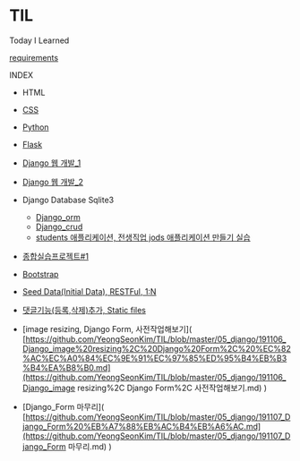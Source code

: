 # TIL
Today I Learned 

[requirements](./05_django/01_django_intro_2/requirements.txt)

INDEX

- HTML
- [CSS](./02_CSS/191022_CSS.md)
- [Python]()
- [Flask](./04_Flask/191023_Flask.md)
- [Django 웹 개발_1](./05_django/191028_Django.md)
- [Django 웹 개발_2](./05_django/191029_Django.md)
- Django Database Sqlite3
  - [Django_orm](./05_django/191030_Django_orm.md)
  - [Django_crud](./05_django/191030_Django_crud.md)
  - [students 애플리케이션, 전생직업 jods 애플리케이션 만들기 실습](./05_django/191031_Django_실습.md)
- [종합실습프로젝트#1](./05_django/191101_Django_connected_PRJ1.md)
- [Bootstrap](./02_CSS/191104_Django_Bootstrap.md)
- [Seed Data(Initial Data), RESTFul, 1:N ](https://github.com/YeongSeonKim/TIL/blob/master/05_django/191104_Django_Seed%20Data_RESTFul_1%EB%8C%80N.md)

- [댓글기능(등록,삭제)추가, Static files](https://github.com/YeongSeonKim/TIL/blob/master/05_django/191105_Django_%EB%8C%93%EA%B8%80%EA%B8%B0%EB%8A%A5%EC%B6%94%EA%B0%80%2CStatic%20files.md)
- [image resizing, Django Form, 사전작업해보기]( [https://github.com/YeongSeonKim/TIL/blob/master/05_django/191106_Django_image%20resizing%2C%20Django%20Form%2C%20%EC%82%AC%EC%A0%84%EC%9E%91%EC%97%85%ED%95%B4%EB%B3%B4%EA%B8%B0.md](https://github.com/YeongSeonKim/TIL/blob/master/05_django/191106_Django_image resizing%2C Django Form%2C 사전작업해보기.md) )
- [Django_Form 마무리]( [https://github.com/YeongSeonKim/TIL/blob/master/05_django/191107_Django_Form%20%EB%A7%88%EB%AC%B4%EB%A6%AC.md](https://github.com/YeongSeonKim/TIL/blob/master/05_django/191107_Django_Form 마무리.md) )
